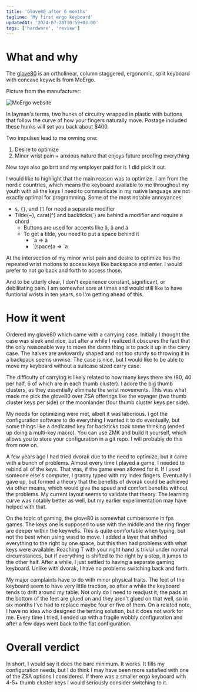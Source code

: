 ```yaml
---
title: 'Glove80 after 6 months'
tagline: 'My first ergo keyboard'
updatedAt: '2024-07-28T10:59+03:00'
tags: ['hardware', 'review']
---
```


# What and why

The [glove80](https://www.moergo.com/) is an ortholinear, column staggered,
ergonomic, split keyboard with concave keywells from MoErgo.

Picture from the manufacturer:

![MoErgo
website](https://www.moergo.com/cdn/shop/files/Hero-3842x2000_1600x.jpg)

In layman's terms, two hunks of circuitry wrapped in plastic with buttons that
follow the curve of how your fingers naturally move. Postage included these
hunks will set you back about $400.

Two impulses lead to me owning one:

1. Desire to optimize
2. Minor wrist pain + anxious nature that enjoys future proofing everything

New toys also go brrt and my employer paid for it. I did pick it out.

I would like to highlight that the main reason was to optimize. I am from the
nordic countries, which means the keyboard available to me throughout my youth
with all the keys I need to communicate in my native language are not exactly
optimal for programming. Some of the most notable annoyances:

- `$`, `{}`, and `[]` for need a separate modifier
- Tilde(~), carat(^) and backticks(`) are behind a modifier and require a chord
  - Buttons are used for accents like ã, â and á
  - To get a tilde, you need to put a space behind it
    - `a => à
    - \`(space)a => `a

At the intersection of my minor wrist pain and desire to optimize lies the
repeated wrist motions to access keys like backspace and enter. I would prefer
to not go back and forth to access those.

And to be utterly clear, I don't experience constant, significant, or
debilitating pain. I am somewhat sore at times and would still like to have
funtional wrists in ten years, so I'm getting ahead of this.

# How it went

Ordered my glove80 which came with a carrying case. Initially I thought the case
was sleek and nice, but after a while I realized it obscures the fact that the
only reasonable way to move the damn thing is to pack it up in the carry case.
The halves are awkwardly shaped and not too sturdy so throwing it in a backpack
seems unwise. The case is nice, but I would like to be able to move my keyboard
without a suitcase sized carry case.

The difficulty of carrying is likely related to how many keys there are (80, 40
per half, 6 of which are in each thumb cluster). I adore the big thumb clusters,
as they essentially eliminate the wrist movements. This was what made me pick
the glove80 over ZSA offerings like the voyager (two thumb cluster keys per
side) or the moonlander (four thumb cluster keys per side).

My needs for optimizing were met, albeit it was laborious. I got the
configuration software to do everything I wanted it to do eventually, but some
things like a dedicated key for backticks took some thinking (ended up doing a
multi-key macro). You can use ZMK and build it yourself, which allows you to
store your configuration in a git repo. I will probably do this from now on.

A few years ago I had tried dvorak due to the need to optimize, but it came with
a bunch of problems. Almost every time I played a game, I needed to rebind all
of the keys. That was, if the game even allowed for it. If I used someone else's
computer, I granny typed with my index fingers. Eventually I gave up, but formed
a theory that the benefits of dvorak could be achieved via other means, which
would give the speed and comfort benefits without the problems. My current
layout seems to validate that theory. The learning curve was notably better as
well, but my earlier experimentation may have helped with that.

On the topic of gaming, the glove80 is somewhat cumbersome in fps games. The
keys one is supposed to use with the middle and the ring finger are deeper
within the keywells. This is quite comfortable when typing, but not the best
when using wasd to move. I added a layer that shifted everything to the right by
one space, but this then had problems with what keys were available. Reaching T
with your right hand is trivial under normal circumstances, but if everything is
shifted to the right by a step, it jumps to the other half. After a while, I
just settled to having a separate gaming keyboard. Unlike with dvorak, I have no
problems switching back and forth.

My major complaints have to do with minor physical traits. The feet of the
keyboard seem to have very little traction, so after a while the keyboard tends
to drift around my table. Not only do I need to readjust it, the pads at the
bottom of the feet are glued on and they aren't glued on that well, so in six
months I've had to replace maybe four or five of them. On a related note, I have
no idea who designed the tenting solution, but it does not work for me. Every
time I tried, I ended up with a fragile wobbly configuration and after a few
days went back to the flat configuration.

# Overall verdict

In short, I would say it does the bare minimum. It works. It fills my
configuration needs, but I do think I may have been more satisfied with one of
the ZSA options I considered. If there was a smaller ergo keyboard with 4-5+
thumb cluster keys I would seriously consider switching to it.

